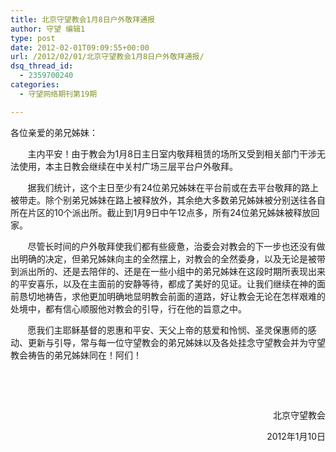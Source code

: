 ```yaml
---
title: 北京守望教会1月8日户外敬拜通报
author: 守望 编辑1
type: post
date: 2012-02-01T09:09:55+00:00
url: /2012/02/01/北京守望教会1月8日户外敬拜通报/
dsq_thread_id:
  - 2359700240
categories:
  - 守望网络期刊第19期

---
```

各位亲爱的弟兄姊妹：

       主内平安！由于教会为1月8日主日室内敬拜租赁的场所又受到相关部门干涉无法使用，本主日教会继续在中关村广场三层平台户外敬拜。<!--more-->

       据我们统计，这个主日至少有24位弟兄姊妹在平台前或在去平台敬拜的路上被带走。除个别弟兄姊妹在路上被释放外，其余绝大多数弟兄姊妹被分别送往各自所在片区的10个派出所。截止到1月9日中午12点多，所有24位弟兄姊妹被释放回家。

       尽管长时间的户外敬拜使我们都有些疲惫，治委会对教会的下一步也还没有做出明确的决定，但弟兄姊妹向主的全然摆上，对教会的全然委身，以及无论是被带到派出所的、还是去陪伴的、还是在一些小组中的弟兄姊妹在这段时期所表现出来的平安喜乐，以及在主面前的安静等待，都成了美好的见证。让我们继续在神的面前恳切地祷告，求他更加明确地显明教会前面的道路，好让教会无论在怎样艰难的处境中，都有信心顺服他对教会的引导，行在他的旨意之中。

       愿我们主耶稣基督的恩惠和平安、天父上帝的慈爱和怜悯、圣灵保惠师的感动、更新与引导，常与每一位守望教会的弟兄姊妹以及各处挂念守望教会并为守望教会祷告的弟兄姊妹同在！阿们！

&nbsp;

&nbsp;

<p style="text-align: right;" align="center">
                        北京守望教会
</p>

<p style="text-align: right;" align="center">
                             2012年1月10日
</p>

<p style="text-align: right;">
   
</p>